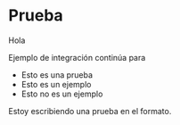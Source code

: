 # Prueba

Hola

Ejemplo de integración continúa para

* Esto es una prueba
* Esto es un ejemplo
* Esto no es un ejemplo

Estoy escribiendo una prueba en el formato.

